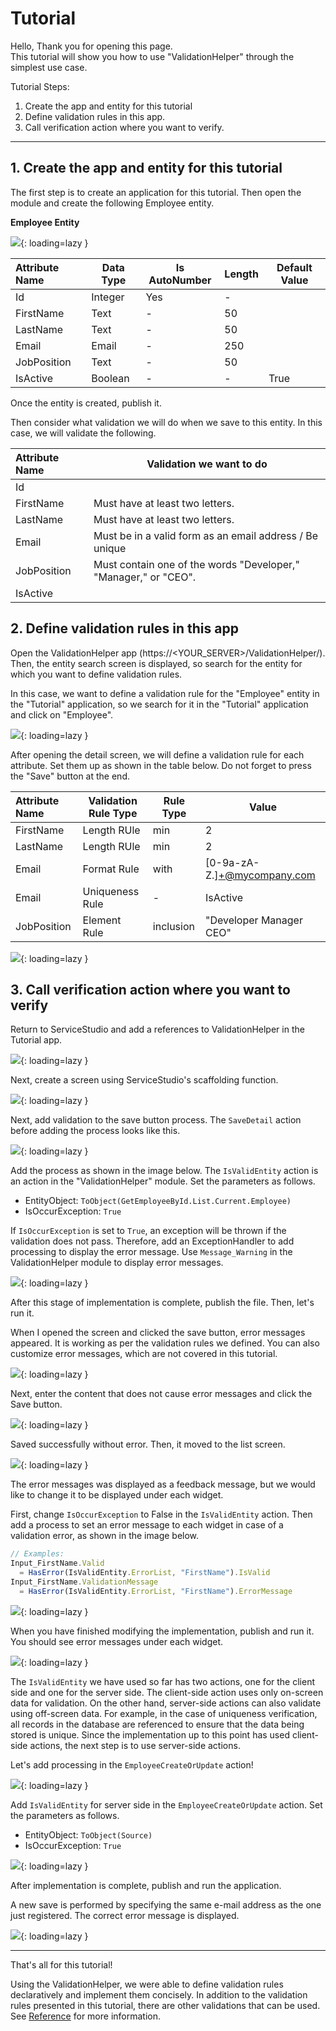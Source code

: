 # Tutorial

Hello, Thank you for opening this page.  
This tutorial will show you how to use "ValidationHelper" through the simplest use case.

Tutorial Steps:

1. Create the app and entity for this tutorial
2. Define validation rules in this app.
3. Call verification action where you want to verify.

---

## 1. Create the app and entity for this tutorial

The first step is to create an application for this tutorial. Then open the module and create the following Employee entity.

**Employee Entity**

![](../img/Tutorial/140/1.png){: loading=lazy }

| Attribute Name | Data Type | Is AutoNumber | Length | Default Value |
| :------------- | --------- | ------------- | ------ | ------------- |
| Id             | Integer   | Yes           | -      |               |
| FirstName      | Text      | -             | 50     |               |
| LastName       | Text      | -             | 50     |               |
| Email          | Email     | -             | 250    |               |
| JobPosition    | Text      | -             | 50     |               |
| IsActive       | Boolean   | -             | -      | True          |

Once the entity is created, publish it.

Then consider what validation we will do when we save to this entity. In this case, we will validate the following.

| Attribute Name | Validation we want to do                                        |
| :------------- | --------------------------------------------------------------- |
| Id             |                                                                 |
| FirstName      | Must have at least two letters.                                 |
| LastName       | Must have at least two letters.                                 |
| Email          | Must be in a valid form as an email address / Be unique         |
| JobPosition    | Must contain one of the words "Developer," "Manager," or "CEO". |
| IsActive       |                                                                 |

## 2. Define validation rules in this app

Open the ValidationHelper app (https://<YOUR_SERVER\>/ValidationHelper/).  
Then, the entity search screen is displayed, so search for the entity for which you want to define validation rules.

In this case, we want to define a validation rule for the "Employee" entity in the "Tutorial" application, so we search for it in the "Tutorial" application and click on "Employee".

![](../img/Tutorial/140/2.png){: loading=lazy }

After opening the detail screen, we will define a validation rule for each attribute. Set them up as shown in the table below. Do not forget to press the "Save" button at the end.

| Attribute Name | Validation Rule Type | Rule Type | Value                       |
| :------------- | -------------------- | --------- | --------------------------- |
| FirstName      | Length RUle          | min       | 2                           |
| LastName       | Length RUle          | min       | 2                           |
| Email          | Format Rule          | with      | [0-9a-zA-Z.]+@mycompany.com |
| Email          | Uniqueness Rule      | -         | IsActive                    |
| JobPosition    | Element Rule         | inclusion | "Developer Manager CEO"     |

![](../img/Tutorial/140/3.png){: loading=lazy }

## 3. Call verification action where you want to verify

Return to ServiceStudio and add a references to ValidationHelper in the Tutorial app.

![](../img/Tutorial/140/4.png){: loading=lazy }

Next, create a screen using ServiceStudio's scaffolding function.

![](../img/Tutorial/140/5.png){: loading=lazy }

Next, add validation to the save button process. The `SaveDetail` action before adding the process looks like this.

![](../img/Tutorial/140/6.png){: loading=lazy }

Add the process as shown in the image below. The `IsValidEntity` action is an action in the "ValidationHelper" module. Set the parameters as follows.

- EntityObject: `ToObject(GetEmployeeById.List.Current.Employee)`
- IsOccurException: `True`

If `IsOccurException` is set to `True`, an exception will be thrown if the validation does not pass. Therefore, add an ExceptionHandler to add processing to display the error message. Use `Message_Warning` in the ValidationHelper module to display error messages.

![](../img/Tutorial/140/7.png){: loading=lazy }

After this stage of implementation is complete, publish the file. Then, let's run it.

When I opened the screen and clicked the save button, error messages appeared. It is working as per the validation rules we defined. You can also customize error messages, which are not covered in this tutorial.

![](../img/Tutorial/140/9.png){: loading=lazy }

Next, enter the content that does not cause error messages and click the Save button.

![](../img/Tutorial/140/10.png){: loading=lazy }

Saved successfully without error. Then, it moved to the list screen.

![](../img/Tutorial/140/11.png){: loading=lazy }

The error messages was displayed as a feedback message, but we would like to change it to be displayed under each widget.

First, change `IsOccurException` to False in the `IsValidEntity` action. Then add a process to set an error message to each widget in case of a validation error, as shown in the image below.

```js
// Examples:
Input_FirstName.Valid
  = HasError(IsValidEntity.ErrorList, "FirstName").IsValid
Input_FirstName.ValidationMessage
  = HasError(IsValidEntity.ErrorList, "FirstName").ErrorMessage
```

![](../img/Tutorial/140/13.png){: loading=lazy }

When you have finished modifying the implementation, publish and run it. You should see error messages under each widget.

![](../img/Tutorial/140/14.png){: loading=lazy }

The `IsValidEntity` we have used so far has two actions, one for the client side and one for the server side.
The client-side action uses only on-screen data for validation. On the other hand, server-side actions can also validate using off-screen data.
For example, in the case of uniqueness verification, all records in the database are referenced to ensure that the data being stored is unique.
Since the implementation up to this point has used client-side actions, the next step is to use server-side actions.

Let's add processing in the `EmployeeCreateOrUpdate` action!

![](../img/Tutorial/140/15.png){: loading=lazy }

Add `IsValidEntity` for server side in the `EmployeeCreateOrUpdate` action. Set the parameters as follows.

- EntityObject: `ToObject(Source)`
- IsOccurException: `True`

![](../img/Tutorial/140/16.png){: loading=lazy }

After implementation is complete, publish and run the application.

A new save is performed by specifying the same e-mail address as the one just registered. The correct error message is displayed.

![](../img/Tutorial/140/17.png){: loading=lazy }

---

That's all for this tutorial!

Using the ValidationHelper, we were able to define validation rules declaratively and implement them concisely.
In addition to the validation rules presented in this tutorial, there are other validations that can be used. See [Reference](/ValidationHelper/Reference/validation-types/) for more information.
